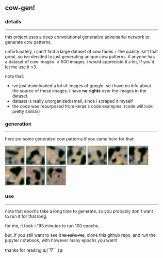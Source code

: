 ## cow-gen!

### details
---
this project uses a deep convolutional generative adversarial network to generate cow patterns.

unfortunately, i can't find a large dataset of cow faces $+$ the quality isn't that great, so ive decided to just generating unique cow patterns. if anyone has a dataset of cow images $\geq 500$ images, i would appreciate it a lot, if you'd let me use it <3.

note that:

* ive just downloaded a lot of images of google. so i have no info about the source of these images. i have <b>no rights</b> over the images in the dataset.
* dataset is really unorganized/small, since i scraped it myself
* the code was repurposed from keras's code examples. (code will look pretty similar)

### generation
---

here are some generated cow patterns if you came here for that:

![pattern1](examples/cow_pictures/pattern1.png) ![pattern2](examples/cow_pictures/pattern2.png) ![pattern3](examples/cow_pictures/pattern3.png) ![pattern4](examples/cow_pictures/pattern4.png) ![pattern5](examples/cow_pictures/pattern5.png) ![pattern7](examples/cow_pictures/pattern7.png) ![pattern8](examples/cow_pictures/pattern8.png) ![pattern9](examples/cow_pictures/pattern9.png) ![pattern10](examples/cow_pictures/pattern10.png) ![pattern11](examples/cow_pictures/pattern11.png)

### use
---

note that epochs take a long time to generate, so you probably don't want to run it for that long.

for me, it took ~$195$ minutes to run $100$ epochs.

but, if you still want to see it ~~to spite me~~, clone this github repo, and run the jupyter notebook, with however many epochs you want!





thanks for reading ≧(´▽｀)≦
